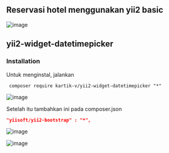 
## <a name="dat-design-api"></a> Reservasi hotel menggunakan yii2 basic

![image](https://user-images.githubusercontent.com/79428814/155652094-d69c2daf-1d97-4898-9292-4c392f3a498e.png)

## <a name="dat-design-api">yii2-widget-datetimepicker 

### Installation

Untuk menginstal, jalankan 
  
```shell
 composer require kartik-v/yii2-widget-datetimepicker "*"
```

![image](https://user-images.githubusercontent.com/79428814/155654143-3a60d466-c656-41b8-9ad3-399358c80382.png)

Setelah itu tambahkan ini pada composer.json 
  
```json
"yiisoft/yii2-bootstrap" : "*",  
```
  
  ![image](https://user-images.githubusercontent.com/79428814/155654222-64cb389b-a684-433e-bc5a-c196df48ed66.png)


![image](https://user-images.githubusercontent.com/79428814/155652336-984b0e02-a414-45c2-b1e4-a97fc42b66f4.png)
